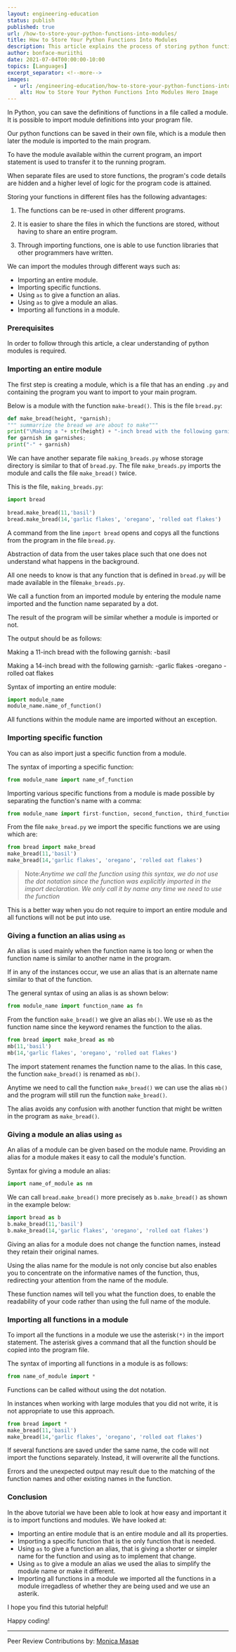 ```yaml
---
layout: engineering-education
status: publish
published: true
url: /how-to-store-your-python-functions-into-modules/
title: How to Store Your Python Functions Into Modules 
description: This article explains the process of storing python functions into modules. The reader will also understand the importance of giving the functions and modules an alias.
author: bonface-muriithi
date: 2021-07-04T00:00:00-10:00
topics: [Languages]
excerpt_separator: <!--more-->
images:
  - url: /engineering-education/how-to-store-your-python-functions-into-modules/hero.jpeg
    alt: How to Store Your Python Functions Into Modules Hero Image
---
```


In Python, you can save the definitions of functions in a file called a module. It is possible to import module definitions into your program file.

<!--more-->

Our python functions can be saved in their own file, which is a module then later the module is imported to the main program.

To have the module available within the current program, an import statement is used to transfer it to the running program.

When separate files are used to store functions, the program's code details are hidden and a higher level of logic for the program code is attained.

Storing your functions in different files has the following advantages:

1. The functions can be re-used in other different programs.

2. It is easier to share the files in which the functions are stored, without having to share an entire program.

3. Through importing functions, one is able to use function libraries that other programmers have written.

We can import the modules through different ways such as:
- Importing an entire module.
- Importing specific functions.
- Using `as` to give a function an alias.
- Using `as` to give a module an alias.
- Importing all functions in a module.

### Prerequisites
In order to follow through this article, a clear understanding of python modules is required.

### Importing an entire module
The first step is creating a module, which is a file that has an ending `.py` and containing the program you want to import to your main program.

Below is a module with the function `make-bread()`.
This is the file `bread.py`:

```Python
def make_bread(height, *garnish);
""" summarrize the bread we are about to make"""
print("\Making a "+ str(height) + "-inch bread with the following garnish :")
for garnish in garnishes;
print("-" + garnish)
```
We can have another separate file `making_breads.py` whose storage directory is similar to that of `bread.py`. The file `make_breads.py` imports the module and calls the file `make_bread()` twice.

This is the file, `making_breads.py`:

```Python
import bread
 
bread.make_bread(11,'basil')
bread.make_bread(14,'garlic flakes', 'oregano', 'rolled oat flakes')
```

A command from the line `import bread` opens and copys all the functions from the program in the file `bread.py`.

Abstraction of data from the user takes place such that one does not understand what happens in the background.

All one needs to know is that any function that is defined in `bread.py` will be made available in the file`make_breads.py`.

We call a function from an imported module by entering the module name imported and the function name separated by a dot.

The result of the program will be similar whether a module is imported or not.

The output should be as follows:

Making a 11-inch bread with the following garnish:
-basil

Making a 14-inch bread with the following garnish:
-garlic flakes
-oregano
-rolled oat flakes

Syntax of importing an entire module:

```Python
import module_name
module_name.name_of_function()
```

All functions within the module name are imported without an exception.

### Importing specific function
You can as also import just a specific function from a module.

The syntax of importing a specific function:

```Python 
from module_name import name_of_function
```

Importing various specific functions from a module is made possible by separating the function's name with a comma:

```Python
from module_name import first-function, second_function, third_function
```
From the file `make_bread.py` we import the specific functions we are using which are:

```Python
from bread import make_bread
make_bread(11,'basil')
make_bread(14,'garlic flakes', 'oregano', 'rolled oat flakes')
```
>Note:*Anytime we call the function using this syntax, we do not use the dot notation since the function was explicitly imported in the import declaration. We only call it by name any time we need to use the function*

This is a better way when you do not require to import an entire module and all functions will not be put into use.

### Giving a function an alias using `as`
An alias is used mainly when the function name is too long or when the function name is similar to another name in the program.

If in any of the instances occur, we use an alias that is an alternate name similar to that of the function.

The general syntax of using an alias is as shown below:

```Python 
from module_name import function_name as fn
```

From the function `make_bread()` we give an alias `mb()`. We use `mb` as the function name since the keyword renames the function to the alias.

```Python
from bread import make_bread as mb
mb(11,'basil')
mb(14,'garlic flakes', 'oregano', 'rolled oat flakes')
```

The import statement renames the function name to the alias. In this case, the function `make_bread()` is renamed as `mb()`.

Anytime we need to call the function `make_bread()` we can use the alias `mb()` and the program will still run the function `make_bread()`.

The alias avoids any confusion with another function that might be written in the program as `make_bread()`.

### Giving a module an alias using `as`
An alias of a module can be given based on the module name. Providing an alias for a module makes it easy to call the module's function.

Syntax for giving a module an alias:

```Python
import name_of_module as nm
```

We can call `bread.make_bread()` more precisely as `b.make_bread()` as shown in the example below:

```Python 
import bread as b
b.make_bread(11,'basil')
b.make_bread(14,'garlic flakes', 'oregano', 'rolled oat flakes')
```

Giving an alias for a module does not change the function names, instead they retain their original names.

Using the alias name for the module is not only concise but also enables you to concentrate on the informative names of the function, thus, redirecting your attention from the name of the module.

These function names will tell you what the function does, to enable the readability of your code rather than using the full name of the module.

### Importing all functions in a module
To import all the functions in a module we use the asterisk`(*)` in the import statement. The asterisk gives a command that all the function should be copied into the program file.

The syntax of importing all functions in a module is as follows:

```Python
from name_of_module import *
```

Functions can be called without using the dot notation.

In instances when working with large modules that you did not write, it is not appropriate to use this approach.

```Python
from bread import *
make_bread(11,'basil')
make_bread(14,'garlic flakes', 'oregano', 'rolled oat flakes')
```

If several functions are saved under the same name, the code will not import the functions separately. Instead, it will overwrite all the functions. 

Errors and the unexpected output may result due to the matching of the function names and other existing names in the function.

### Conclusion
In the above tutorial we have been able to look at how easy and important it is to import functions and modules. We have looked at:

- Importing an entire module that is an entire module and all its properties.
- Importing a specific function that is the only function that is needed.
- Using `as` to give a function an alias, that is giving a shorter or simpler name for the function and using as to implement that change.
- Using `as` to give a module an alias we used the alias to simplify the module name or make it different.
- Importing all functions in a module we imported all the functions in a module irregadless of whether they are being used and we use an asterik.

I hope you find this tutorial helpful!

Happy coding!

---

Peer Review Contributions by: [Monica Masae](/engineering-education/authors/monica-masae/)
